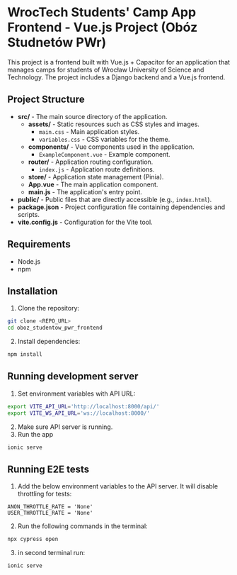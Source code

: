 # WrocTech Students' Camp App Frontend - Vue.js Project (Obóz Studnetów PWr)

This project is a frontend built with Vue.js + Capacitor for an application that manages camps for students of Wrocław University of Science and Technology. The project includes a Django backend and a Vue.js frontend.

## Project Structure

- **src/** - The main source directory of the application.
  - **assets/** - Static resources such as CSS styles and images.
    - `main.css` - Main application styles.
    - `variables.css` - CSS variables for the theme.
  - **components/** - Vue components used in the application.
    - `ExampleComponent.vue` - Example component.
  - **router/** - Application routing configuration.
    - `index.js` - Application route definitions.
  - **store/** - Application state management (Pinia).
  - **App.vue** - The main application component.
  - **main.js** - The application's entry point.
- **public/** - Public files that are directly accessible (e.g., `index.html`).
- **package.json** - Project configuration file containing dependencies and scripts.
- **vite.config.js** - Configuration for the Vite tool.

## Requirements

- Node.js
- npm

## Installation

1. Clone the repository:
```bash
git clone <REPO_URL>
cd oboz_studentow_pwr_frontend
```

2. Install dependencies:
```bash
npm install
```

## Running development server

1. Set environment variables with API URL:
```bash
export VITE_API_URL='http://localhost:8000/api/'
export VITE_WS_API_URL='ws://localhost:8000/'
```

2. Make sure API server is running.
2. Run the app
```bash
ionic serve
```

## Running E2E tests
1. Add the below environment variables to the API server. It will disable throttling for tests:
```env
ANON_THROTTLE_RATE = 'None'
USER_THROTTLE_RATE = 'None'
```

2. Run the following commands in the terminal:
```bash
npx cypress open
```

3. in second terminal run:
```bash
ionic serve
```

